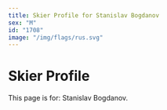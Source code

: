 ```yaml
---
title: Skier Profile for Stanislav Bogdanov
sex: "M"
id: "1708"
image: "/img/flags/rus.svg" 
---
```


# Skier Profile

This page is for: Stanislav Bogdanov.
    